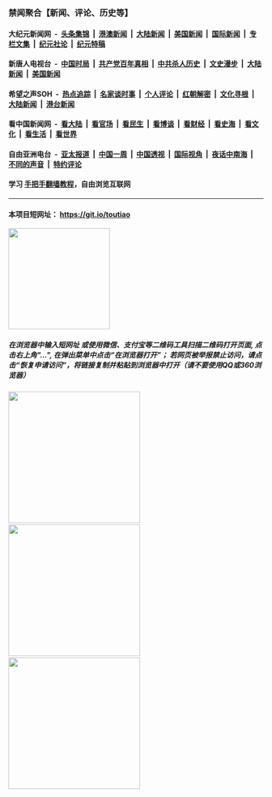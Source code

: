 ### 禁闻聚合【新闻、评论、历史等】

#### 大纪元新闻网 &nbsp;-&nbsp; [头条集锦](indexes/E头条集锦.md?t=02110955) &nbsp;|&nbsp; [港澳新闻](indexes/E港澳新闻.md?t=02110955)  &nbsp;|&nbsp; [大陆新闻](indexes/E大陆新闻.md?t=02110955) &nbsp;|&nbsp; [美国新闻](indexes/E美国新闻.md?t=02110955) &nbsp;|&nbsp; [国际新闻](indexes/E国际新闻.md?t=02110955) &nbsp;|&nbsp; [专栏文集](indexes/E专栏文集.md?t=02110955) &nbsp;|&nbsp; [纪元社论](indexes/E纪元社论.md?t=02110955) &nbsp;|&nbsp; [纪元特稿](indexes/E纪元特稿.md?t=02110955) 

#### 新唐人电视台 &nbsp;-&nbsp; [中国时局](indexes/N中国时局.md?t=02110955) &nbsp;|&nbsp; [共产党百年真相](indexes/N共产党百年真相.md?t=02110955) &nbsp;|&nbsp; [中共杀人历史](indexes/N中共杀人历史.md?t=02110955) &nbsp;|&nbsp; [文史漫步](indexes/N文史漫步.md?t=02110955) &nbsp;|&nbsp; [大陆新闻](indexes/N大陆新闻.md?t=02110955) &nbsp;|&nbsp; [美国新闻](indexes/N美国新闻.md?t=02110955)

#### 希望之声SOH &nbsp;-&nbsp; [热点追踪](indexes/H热点追踪.md?t=02110955) &nbsp;|&nbsp; [名家谈时事](indexes/H名家谈时事.md?t=02110955) &nbsp;|&nbsp; [个人评论](indexes/H个人评论.md?t=02110955)  &nbsp;|&nbsp; [红朝解密](indexes/H红朝解密.md?t=02110955) &nbsp;|&nbsp; [文化寻根](indexes/H文化寻根.md?t=02110955) &nbsp;|&nbsp; [大陆新闻](indexes/H大陆新闻.md?t=02110955) &nbsp;|&nbsp; [港台新闻](indexes/H港台新闻.md?t=02110955)

#### 看中国新闻网 &nbsp;-&nbsp; [看大陆](indexes/S看大陆.md?t=02110955) &nbsp;|&nbsp; [看官场](indexes/S看官场.md?t=02110955) &nbsp;|&nbsp; [看民生](indexes/S看民生.md?t=02110955)  &nbsp;|&nbsp; [看博谈](indexes/S看博谈.md?t=02110955) &nbsp;|&nbsp; [看财经](indexes/S看财经.md?t=02110955) &nbsp;|&nbsp; [看史海](indexes/S看史海.md?t=02110955) &nbsp;|&nbsp; [看文化](indexes/S看文化.md?t=02110955) &nbsp;|&nbsp; [看生活](indexes/S看生活.md?t=02110955) &nbsp;|&nbsp; [看世界](indexes/S看世界.md?t=02110955)

#### 自由亚洲电台 &nbsp;-&nbsp; [亚太报道](indexes/R亚太报道.md?t=02110955) &nbsp;|&nbsp; [中国一周](indexes/R中国一周.md?t=02110955) &nbsp;|&nbsp; [中国透视](indexes/R中国透视.md?t=02110955)  &nbsp;|&nbsp; [国际视角](indexes/R国际视角.md?t=02110955) &nbsp;|&nbsp; [夜话中南海](indexes/R夜话中南海.md?t=02110955) &nbsp;|&nbsp; [不同的声音](indexes/R不同的声音.md?t=02110955) &nbsp;|&nbsp; [特约评论](indexes/R特约评论.md?t=02110955)

#### 学习 [手把手翻墙教程](https://github.com/gfw-breaker/guides/wiki)，自由浏览互联网

----

#### 本项目短网址： https://git.io/toutiao
<img src="https://raw.githubusercontent.com/gfw-breaker/banned-news/master/scripts/img/qr.png" width="200px"/>  

##### 在浏览器中输入短网址 或使用微信、支付宝等二维码工具扫描二维码打开页面, 点击右上角"...", 在弹出菜单中点击“在浏览器打开”； 若网页被举报禁止访问，请点击“恢复申请访问”，将链接复制并粘贴到浏览器中打开（请不要使用QQ或360浏览器）

<img src="https://raw.githubusercontent.com/gfw-breaker/banned-news/master/scripts/img/1.png" width="260px"/> &nbsp; <img src="https://raw.githubusercontent.com/gfw-breaker/banned-news/master/scripts/img/2.png" width="260px"/> &nbsp; <img src="https://raw.githubusercontent.com/gfw-breaker/banned-news/master/scripts/img/3.png" width="260px"/>
